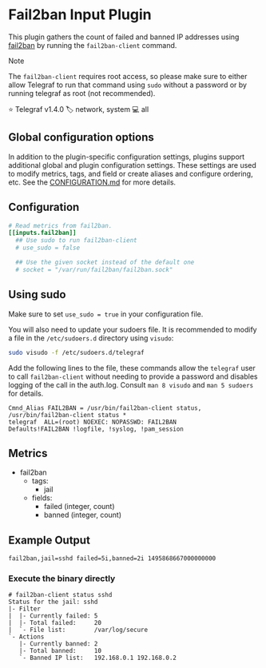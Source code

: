 # Fail2ban Input Plugin

This plugin gathers the count of failed and banned IP addresses using
[fail2ban][fail2ban] by running the `fail2ban-client` command.

> [!NOTE]
> The `fail2ban-client` requires root access, so please make sure to either
> allow Telegraf to run that command using `sudo` without a password or by
> running telegraf as root (not recommended).

⭐ Telegraf v1.4.0
🏷️ network, system
💻 all

[fail2ban]: https://www.fail2ban.org

## Global configuration options <!-- @/docs/includes/plugin_config.md -->

In addition to the plugin-specific configuration settings, plugins support
additional global and plugin configuration settings. These settings are used to
modify metrics, tags, and field or create aliases and configure ordering, etc.
See the [CONFIGURATION.md][CONFIGURATION.md] for more details.

[CONFIGURATION.md]: ../../../docs/CONFIGURATION.md#plugins

## Configuration

```toml @sample.conf
# Read metrics from fail2ban.
[[inputs.fail2ban]]
  ## Use sudo to run fail2ban-client
  # use_sudo = false

  ## Use the given socket instead of the default one
  # socket = "/var/run/fail2ban/fail2ban.sock"
```

## Using sudo

Make sure to set `use_sudo = true` in your configuration file.

You will also need to update your sudoers file.  It is recommended to modify a
file in the `/etc/sudoers.d` directory using `visudo`:

```bash
sudo visudo -f /etc/sudoers.d/telegraf
```

Add the following lines to the file, these commands allow the `telegraf` user
to call `fail2ban-client` without needing to provide a password and disables
logging of the call in the auth.log.  Consult `man 8 visudo` and `man 5
sudoers` for details.

```text
Cmnd_Alias FAIL2BAN = /usr/bin/fail2ban-client status, /usr/bin/fail2ban-client status *
telegraf  ALL=(root) NOEXEC: NOPASSWD: FAIL2BAN
Defaults!FAIL2BAN !logfile, !syslog, !pam_session
```

## Metrics

- fail2ban
  - tags:
    - jail
  - fields:
    - failed (integer, count)
    - banned (integer, count)

## Example Output

```text
fail2ban,jail=sshd failed=5i,banned=2i 1495868667000000000
```

### Execute the binary directly

```shell
# fail2ban-client status sshd
Status for the jail: sshd
|- Filter
|  |- Currently failed: 5
|  |- Total failed:     20
|  `- File list:        /var/log/secure
`- Actions
   |- Currently banned: 2
   |- Total banned:     10
   `- Banned IP list:   192.168.0.1 192.168.0.2
```
